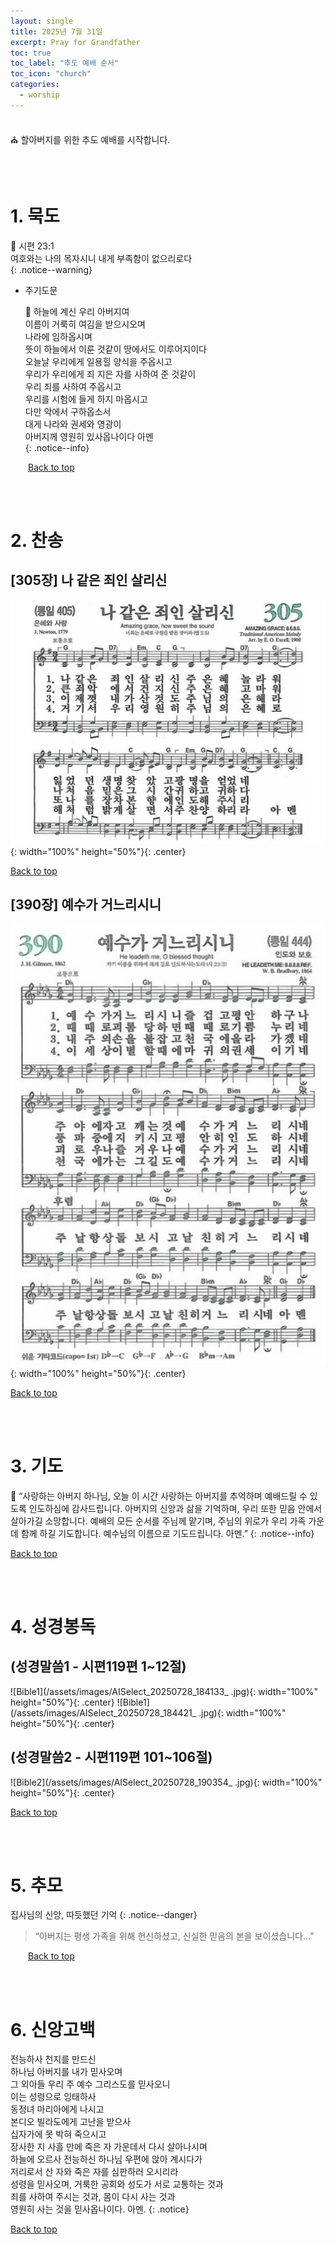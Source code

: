 ```yaml
---
layout: single
title: 2025년 7월 31일
excerpt: Pray for Grandfather
toc: true
toc_label: "추도 예배 순서"
toc_icon: "church"
categories:
  - worship
---
```


<br>
⛪️ 할아버지를 위한 추도 예배를 시작합니다.
<br>

<br><br>
# 1. 묵도
📖 시편 23:1 <br> 여호와는 나의 목자시니 내게 부족함이 없으리로다  
{: .notice--warning}

- 주기도문
  
  📖 하늘에 계신 우리 아버지여 <br> 이름이 거룩히 여김을 받으시오며 <br> 나라에 임하옵시며 <br> 뜻이 하늘에서 이룬 것같이 땅에서도 이루어지이다 <br> 오늘날 우리에게 일용힐 양식을 주옵시고 <br> 우리가 우리에게 죄 지은 자를 사하여 준 것같이 <br> 우리 죄를 사하여 주옵시고 <br> 우리를 시험에 들게 하지 마옵시고 <br> 다만 악에서 구하옵소서 <br> 대게 나라와 권세와 영광이 <br> 아버지께 영원히 있사옵나이다 아멘 <br>
  {: .notice--info}

&emsp;&emsp;<a href="#" class="btn btn--success">Back to top</a>
<br> 

<br><br>
# 2. 찬송
## [305장] 나 같은 죄인 살리신
![hymn1](/assets/images/AISelect_20250728_183408_Chrome.jpg){: width="100%" height="50%"}{: .center}

<a href="#" class="btn btn--success">Back to top</a>
<br> 

## [390장] 예수가 거느리시니
![hymn2](/assets/images/AISelect_20250727_002834_Chrome.jpg){: width="100%" height="50%"}{: .center}

<a href="#" class="btn btn--success">Back to top</a>
<br> 

<br><br>
# 3. 기도
  
🙏 “사랑하는 아버지 하나님, 오늘 이 시간 사랑하는 아버지를 추억하며 예배드릴 수 있도록 인도하심에 감사드립니다.
아버지의 신앙과 삶을 기억하며, 우리 또한 믿음 안에서 살아가길 소망합니다.
예배의 모든 순서를 주님께 맡기며, 주님의 위로가 우리 가족 가운데 함께 하길 기도합니다.
예수님의 이름으로 기도드립니다. 아멘.”
{: .notice--info}

<a href="#" class="btn btn--success">Back to top</a>
<br> 

<br><br>
# 4. 성경봉독
## (성경말씀1 - 시편119편 1~12절)
![Bible1](/assets/images/AISelect_20250728_184133_ .jpg){: width="100%" height="50%"}{: .center}
![Bible1](/assets/images/AISelect_20250728_184421_ .jpg){: width="100%" height="50%"}{: .center}

## (성경말씀2 - 시편119편 101~106절)
![Bible2](/assets/images/AISelect_20250728_190354_ .jpg){: width="100%" height="50%"}{: .center}

<a href="#" class="btn btn--success">Back to top</a>
<br> 

<br><br>
# 5. 추모
집사님의 신앙, 따듯했던 기억
{: .notice--danger}
  
> “아버지는 평생 가족을 위해 헌신하셨고, 신실한 믿음의 본을 보이셨습니다...”

&emsp;&emsp;<a href="#" class="btn btn--success">Back to top</a>
<br>

<br><br>
# 6. 신앙고백
전능하사 천지를 만드신 <br> 하나님 아버지를 내가 믿사오며 <br> 그 외아들 우리 주 예수 그리스도를 믿사오니 <br> 이는 성령으로 잉태하사 <br> 동정녀 마리아에게 나시고 <br> 본디오 빌라도에게 고난을 받으사 <br> 십자가에 못 박혀 죽으시고 <br> 장사한 지 사흘 만에
죽은 자 가운데서 다시 살아나시며 <br> 하늘에 오르사 전능하신 하나님 우편에 앉아 계시다가<br> 저리로서 산 자와 죽은 자를 심판하러 오시리라 <br> 성령을 믿사오며, 거룩한 공회와 성도가 서로 교통하는 것과 <br> 죄를 사하여 주시는 것과, 몸이 다시 사는 것과 <br> 영원히 사는 것을 믿사옵나이다. 아멘.
{: .notice}

<a href="#" class="btn btn--success">Back to top</a>
<br> 
